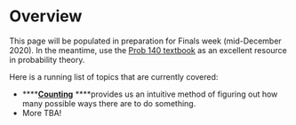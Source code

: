 # Overview

This page will be populated in preparation for Finals week \(mid-December 2020\). In the meantime, use the  [Prob 140 textbook](http://prob140.org/textbook/content/README.html) as an excellent resource in probability theory.



Here is a running list of topics that are currently covered:

* \*\*\*\*[**Counting**](counting.md) ****provides us an intuitive method of figuring out how many possible ways there are to do something.
* More TBA!

